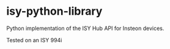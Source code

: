 # isy-python-library
Python implementation of the ISY Hub API for Insteon devices.

Tested on an ISY 994i
